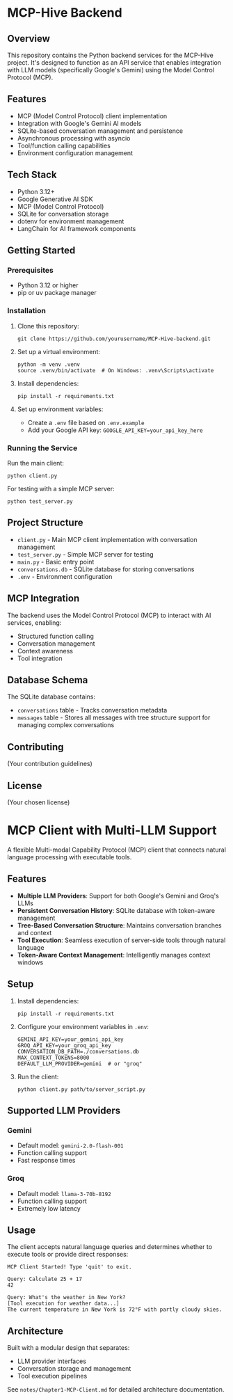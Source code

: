# MCP-Hive Backend

## Overview
This repository contains the Python backend services for the MCP-Hive project. It's designed to function as an API service that enables integration with LLM models (specifically Google's Gemini) using the Model Control Protocol (MCP).

## Features
- MCP (Model Control Protocol) client implementation
- Integration with Google's Gemini AI models
- SQLite-based conversation management and persistence
- Asynchronous processing with asyncio
- Tool/function calling capabilities
- Environment configuration management

## Tech Stack
- Python 3.12+
- Google Generative AI SDK
- MCP (Model Control Protocol)
- SQLite for conversation storage
- dotenv for environment management
- LangChain for AI framework components

## Getting Started

### Prerequisites
- Python 3.12 or higher
- pip or uv package manager

### Installation

1. Clone this repository:
   ```
   git clone https://github.com/yourusername/MCP-Hive-backend.git
   ```

2. Set up a virtual environment:
   ```
   python -m venv .venv
   source .venv/bin/activate  # On Windows: .venv\Scripts\activate
   ```

3. Install dependencies:
   ```
   pip install -r requirements.txt
   ```

4. Set up environment variables:
   - Create a `.env` file based on `.env.example`
   - Add your Google API key: `GOOGLE_API_KEY=your_api_key_here`

### Running the Service

Run the main client:
```
python client.py
```

For testing with a simple MCP server:
```
python test_server.py
```

## Project Structure
- `client.py` - Main MCP client implementation with conversation management
- `test_server.py` - Simple MCP server for testing
- `main.py` - Basic entry point
- `conversations.db` - SQLite database for storing conversations
- `.env` - Environment configuration

## MCP Integration
The backend uses the Model Control Protocol (MCP) to interact with AI services, enabling:
- Structured function calling
- Conversation management
- Context awareness
- Tool integration

## Database Schema
The SQLite database contains:
- `conversations` table - Tracks conversation metadata
- `messages` table - Stores all messages with tree structure support for managing complex conversations

## Contributing
(Your contribution guidelines)

## License
(Your chosen license)

# MCP Client with Multi-LLM Support

A flexible Multi-modal Capability Protocol (MCP) client that connects natural language processing with executable tools.

## Features

- **Multiple LLM Providers**: Support for both Google's Gemini and Groq's LLMs
- **Persistent Conversation History**: SQLite database with token-aware management
- **Tree-Based Conversation Structure**: Maintains conversation branches and context
- **Tool Execution**: Seamless execution of server-side tools through natural language
- **Token-Aware Context Management**: Intelligently manages context windows

## Setup

1. Install dependencies:
   ```
   pip install -r requirements.txt
   ```

2. Configure your environment variables in `.env`:
   ```
   GEMINI_API_KEY=your_gemini_api_key
   GROQ_API_KEY=your_groq_api_key
   CONVERSATION_DB_PATH=./conversations.db
   MAX_CONTEXT_TOKENS=8000
   DEFAULT_LLM_PROVIDER=gemini  # or "groq"
   ```

3. Run the client:
   ```
   python client.py path/to/server_script.py
   ```

## Supported LLM Providers

### Gemini
- Default model: `gemini-2.0-flash-001`
- Function calling support
- Fast response times

### Groq
- Default model: `llama-3-70b-8192`
- Function calling support
- Extremely low latency

## Usage

The client accepts natural language queries and determines whether to execute tools or provide direct responses:

```
MCP Client Started! Type 'quit' to exit.

Query: Calculate 25 + 17
42

Query: What's the weather in New York?
[Tool execution for weather data...]
The current temperature in New York is 72°F with partly cloudy skies.
```

## Architecture

Built with a modular design that separates:
- LLM provider interfaces
- Conversation storage and management
- Tool execution pipelines

See `notes/Chapter1-MCP-Client.md` for detailed architecture documentation.
